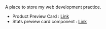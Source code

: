 A place to store my web development practice.

- Product Preview Card : [Link](https://z3zuk.github.io/FEM-Projects/product-preview-card/index.html)
- Stats preview card component : [Link](https://z3zuk.github.io/FEM-Projects/FEM-Stats-Preview-Card-Component/index.html)
